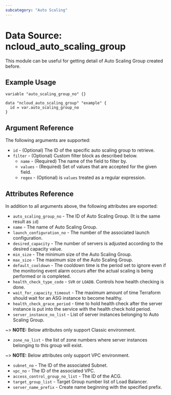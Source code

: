 ```yaml
---
subcategory: "Auto Scaling"
---
```



# Data Source: ncloud_auto_scaling_group

This module can be useful for getting detail of Auto Scaling Group created before.

## Example Usage

```hcl
variable "auto_scaling_group_no" {}

data "ncloud_auto_scaling_group" "example" {
  id = var.auto_scaling_group_no
}
```

## Argument Reference

The following arguments are supported:

* `id` - (Optional) The ID of the specific auto scaling group to retrieve.
* `filter` - (Optional) Custom filter block as described below.
    * `name` - (Required) The name of the field to filter by.
    * `values` - (Required) Set of values that are accepted for the given field.
    * `regex` - (Optional) is `values` treated as a regular expression.

## Attributes Reference

In addition to all arguments above, the following attributes are exported:

* `auto_scaling_group_no` - The ID of Auto Scaling Group. (It is the same result as `id`)
* `name` - The name of Auto Scaling Group.
* `launch_configuration_no` - The number of the associated launch configuration.
* `desired_capacity` - The number of servers is adjusted according to the desired capacity value.
* `min_size` - The minimum size of the Auto Scaling Group.
* `max_size` - The maximum size of the Auto Scaling Group.
* `default_cooldown` - The cooldown time is the period set to ignore even if the monitoring event alarm occurs after the actual scaling is being performed or is completed.
* `health_check_type_code` - `SVR` or `LOADB`. Controls how health checking is done.
* `wait_for_capacity_timeout` - The maximum amount of time Terraform should wait for an ASG instance to become healthy.
* `health_check_grace_period` - time to hold health check after the server instance is put into the service with the health check hold period.
* `server_instance_no_list` - List of server instances belonging to Auto Scaling Group.

~> **NOTE:** Below attributes only support Classic environment.

* `zone_no_list` - the list of zone numbers where server instances belonging to this group will exist.

~> **NOTE:** Below attributes only support VPC environment.

* `subnet_no` - The ID of the associated Subnet.
* `vpc_no` - The ID of the associated VPC.
* `access_control_group_no_list` - The ID of the ACG.
* `target_group_list` - Target Group number list of Load Balancer.
* `server_name_prefix` - Create name beginning with the specified prefix.